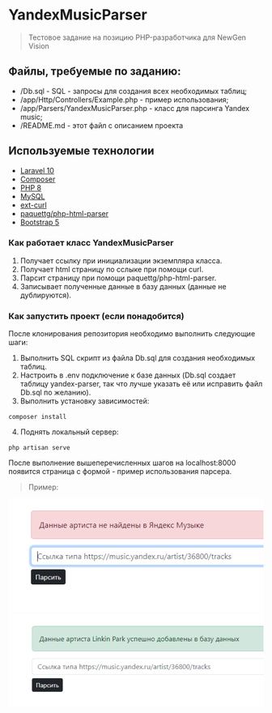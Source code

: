 # YandexMusicParser

>Тестовое задание на позицию PHP-разработчика для NewGen Vision

## Файлы, требуемые по заданию:

* /Db.sql - SQL - запросы для создания всех необходимых таблиц;
* /app/Http/Controllers/Example.php - пример использования;
* /app/Parsers/YandexMusicParser.php - класс для парсинга Yandex music;
* /README.md - этот файл с описанием проекта

## Используемые технологии

* [Laravel 10](https://laravel.com/docs/10.x)
* [Composer](https://getcomposer.org/)
* [PHP 8](https://www.php.net/)
* [MySQL](https://www.mysql.com/)
* [ext-curl](https://curl.se/)
* [paquettg/php-html-parser](https://github.com/paquettg/php-html-parser)
* [Bootstrap 5](https://getbootstrap.com/docs/5.3/getting-started/introduction/)

### Как работает класс YandexMusicParser
1. Получает ссылку при инициализации экземпляра класса.
2. Получает html страницу по сслыке при помощи curl.
3. Парсит страницу при помощи paquettg/php-html-parser.
4. Записывает полученные данные в базу данных (данные не дублируются).

### Как запустить проект (если понадобится)

После клонирования репозитория необходимо выполнить следующие шаги:
1. Выполнить SQL скрипт из файла Db.sql для создания необходимых таблиц.
2. Настроить в .env подключение к базе данных (Db.sql создает таблицу yandex-parser, так что лучше указать её или исправить файл Db.sql по желанию).
3. Выполнить установку зависимостей:
```
composer install
```
4. Поднять локальный сервер:
```
php artisan serve
```

После выполнение вышеперечисленных шагов на localhost:8000 появится страница с формой - пример использования парсера.

>Пример:

![1.png](readme-images/1.png)
![2.png](readme-images/2.png)
